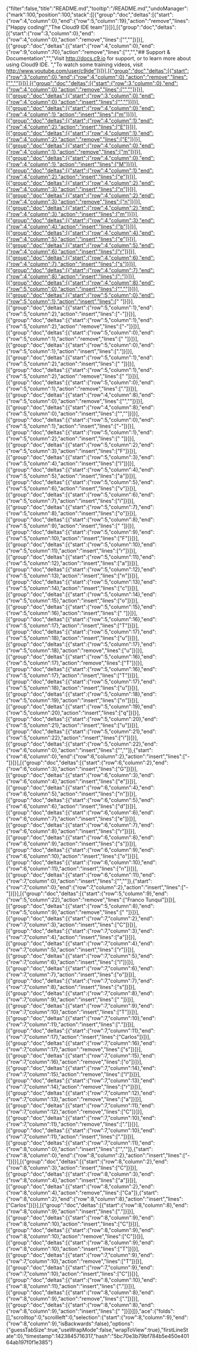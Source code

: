 {"filter":false,"title":"README.md","tooltip":"/README.md","undoManager":{"mark":100,"position":100,"stack":[[{"group":"doc","deltas":[{"start":{"row":4,"column":0},"end":{"row":5,"column":19},"action":"remove","lines":["Happy coding!","The Cloud9 IDE team"]}]}],[{"group":"doc","deltas":[{"start":{"row":3,"column":0},"end":{"row":4,"column":0},"action":"remove","lines":["",""]}]}],[{"group":"doc","deltas":[{"start":{"row":4,"column":0},"end":{"row":9,"column":70},"action":"remove","lines":["","","## Support & Documentation","","Visit http://docs.c9.io for support, or to learn more about using Cloud9 IDE. ","To watch some training videos, visit http://www.youtube.com/user/c9ide"]}]}],[{"group":"doc","deltas":[{"start":{"row":3,"column":0},"end":{"row":4,"column":0},"action":"remove","lines":["",""]}]}],[{"group":"doc","deltas":[{"start":{"row":3,"column":0},"end":{"row":4,"column":0},"action":"remove","lines":["",""]}]}],[{"group":"doc","deltas":[{"start":{"row":3,"column":0},"end":{"row":4,"column":0},"action":"insert","lines":["",""]}]}],[{"group":"doc","deltas":[{"start":{"row":4,"column":0},"end":{"row":4,"column":1},"action":"insert","lines":["m"]}]}],[{"group":"doc","deltas":[{"start":{"row":4,"column":1},"end":{"row":4,"column":2},"action":"insert","lines":["E"]}]}],[{"group":"doc","deltas":[{"start":{"row":4,"column":1},"end":{"row":4,"column":2},"action":"remove","lines":["E"]}]}],[{"group":"doc","deltas":[{"start":{"row":4,"column":0},"end":{"row":4,"column":1},"action":"remove","lines":["m"]}]}],[{"group":"doc","deltas":[{"start":{"row":4,"column":0},"end":{"row":4,"column":1},"action":"insert","lines":["M"]}]}],[{"group":"doc","deltas":[{"start":{"row":4,"column":1},"end":{"row":4,"column":2},"action":"insert","lines":["e"]}]}],[{"group":"doc","deltas":[{"start":{"row":4,"column":2},"end":{"row":4,"column":3},"action":"insert","lines":["n"]}]}],[{"group":"doc","deltas":[{"start":{"row":4,"column":2},"end":{"row":4,"column":3},"action":"remove","lines":["n"]}]}],[{"group":"doc","deltas":[{"start":{"row":4,"column":2},"end":{"row":4,"column":3},"action":"insert","lines":["m"]}]}],[{"group":"doc","deltas":[{"start":{"row":4,"column":3},"end":{"row":4,"column":4},"action":"insert","lines":["b"]}]}],[{"group":"doc","deltas":[{"start":{"row":4,"column":4},"end":{"row":4,"column":5},"action":"insert","lines":["e"]}]}],[{"group":"doc","deltas":[{"start":{"row":4,"column":5},"end":{"row":4,"column":6},"action":"insert","lines":["r"]}]}],[{"group":"doc","deltas":[{"start":{"row":4,"column":6},"end":{"row":4,"column":7},"action":"insert","lines":["s"]}]}],[{"group":"doc","deltas":[{"start":{"row":4,"column":7},"end":{"row":4,"column":8},"action":"insert","lines":[":"]}]}],[{"group":"doc","deltas":[{"start":{"row":4,"column":8},"end":{"row":5,"column":0},"action":"insert","lines":["",""]}]}],[{"group":"doc","deltas":[{"start":{"row":5,"column":0},"end":{"row":5,"column":1},"action":"insert","lines":[" "]}]}],[{"group":"doc","deltas":[{"start":{"row":5,"column":1},"end":{"row":5,"column":2},"action":"insert","lines":["-"]}]}],[{"group":"doc","deltas":[{"start":{"row":5,"column":1},"end":{"row":5,"column":2},"action":"remove","lines":["-"]}]}],[{"group":"doc","deltas":[{"start":{"row":5,"column":0},"end":{"row":5,"column":1},"action":"remove","lines":[" "]}]}],[{"group":"doc","deltas":[{"start":{"row":5,"column":0},"end":{"row":5,"column":1},"action":"insert","lines":["."]}]}],[{"group":"doc","deltas":[{"start":{"row":5,"column":1},"end":{"row":5,"column":2},"action":"insert","lines":[" "]}]}],[{"group":"doc","deltas":[{"start":{"row":5,"column":1},"end":{"row":5,"column":2},"action":"remove","lines":[" "]}]}],[{"group":"doc","deltas":[{"start":{"row":5,"column":0},"end":{"row":5,"column":1},"action":"remove","lines":["."]}]}],[{"group":"doc","deltas":[{"start":{"row":4,"column":8},"end":{"row":5,"column":0},"action":"remove","lines":["",""]}]}],[{"group":"doc","deltas":[{"start":{"row":4,"column":8},"end":{"row":5,"column":0},"action":"insert","lines":["",""]}]}],[{"group":"doc","deltas":[{"start":{"row":5,"column":0},"end":{"row":5,"column":1},"action":"insert","lines":["-"]}]}],[{"group":"doc","deltas":[{"start":{"row":5,"column":1},"end":{"row":5,"column":2},"action":"insert","lines":[" "]}]}],[{"group":"doc","deltas":[{"start":{"row":5,"column":2},"end":{"row":5,"column":3},"action":"insert","lines":["F"]}]}],[{"group":"doc","deltas":[{"start":{"row":5,"column":3},"end":{"row":5,"column":4},"action":"insert","lines":["l"]}]}],[{"group":"doc","deltas":[{"start":{"row":5,"column":4},"end":{"row":5,"column":5},"action":"insert","lines":["a"]}]}],[{"group":"doc","deltas":[{"start":{"row":5,"column":5},"end":{"row":5,"column":6},"action":"insert","lines":["v"]}]}],[{"group":"doc","deltas":[{"start":{"row":5,"column":6},"end":{"row":5,"column":7},"action":"insert","lines":["i"]}]}],[{"group":"doc","deltas":[{"start":{"row":5,"column":7},"end":{"row":5,"column":8},"action":"insert","lines":["o"]}]}],[{"group":"doc","deltas":[{"start":{"row":5,"column":8},"end":{"row":5,"column":9},"action":"insert","lines":[" "]}]}],[{"group":"doc","deltas":[{"start":{"row":5,"column":9},"end":{"row":5,"column":10},"action":"insert","lines":["F"]}]}],[{"group":"doc","deltas":[{"start":{"row":5,"column":10},"end":{"row":5,"column":11},"action":"insert","lines":["r"]}]}],[{"group":"doc","deltas":[{"start":{"row":5,"column":11},"end":{"row":5,"column":12},"action":"insert","lines":["a"]}]}],[{"group":"doc","deltas":[{"start":{"row":5,"column":12},"end":{"row":5,"column":13},"action":"insert","lines":["n"]}]}],[{"group":"doc","deltas":[{"start":{"row":5,"column":13},"end":{"row":5,"column":14},"action":"insert","lines":["c"]}]}],[{"group":"doc","deltas":[{"start":{"row":5,"column":14},"end":{"row":5,"column":15},"action":"insert","lines":["o"]}]}],[{"group":"doc","deltas":[{"start":{"row":5,"column":15},"end":{"row":5,"column":16},"action":"insert","lines":[" "]}]}],[{"group":"doc","deltas":[{"start":{"row":5,"column":16},"end":{"row":5,"column":17},"action":"insert","lines":["T"]}]}],[{"group":"doc","deltas":[{"start":{"row":5,"column":17},"end":{"row":5,"column":18},"action":"insert","lines":["u"]}]}],[{"group":"doc","deltas":[{"start":{"row":5,"column":17},"end":{"row":5,"column":18},"action":"remove","lines":["u"]}]}],[{"group":"doc","deltas":[{"start":{"row":5,"column":16},"end":{"row":5,"column":17},"action":"remove","lines":["T"]}]}],[{"group":"doc","deltas":[{"start":{"row":5,"column":16},"end":{"row":5,"column":17},"action":"insert","lines":["T"]}]}],[{"group":"doc","deltas":[{"start":{"row":5,"column":17},"end":{"row":5,"column":18},"action":"insert","lines":["u"]}]}],[{"group":"doc","deltas":[{"start":{"row":5,"column":18},"end":{"row":5,"column":19},"action":"insert","lines":["n"]}]}],[{"group":"doc","deltas":[{"start":{"row":5,"column":19},"end":{"row":5,"column":20},"action":"insert","lines":["q"]}]}],[{"group":"doc","deltas":[{"start":{"row":5,"column":20},"end":{"row":5,"column":21},"action":"insert","lines":["u"]}]}],[{"group":"doc","deltas":[{"start":{"row":5,"column":21},"end":{"row":5,"column":22},"action":"insert","lines":["i"]}]}],[{"group":"doc","deltas":[{"start":{"row":5,"column":22},"end":{"row":6,"column":0},"action":"insert","lines":["",""]},{"start":{"row":6,"column":0},"end":{"row":6,"column":2},"action":"insert","lines":["- "]}]}],[{"group":"doc","deltas":[{"start":{"row":6,"column":2},"end":{"row":6,"column":3},"action":"insert","lines":["G"]}]}],[{"group":"doc","deltas":[{"start":{"row":6,"column":3},"end":{"row":6,"column":4},"action":"insert","lines":["e"]}]}],[{"group":"doc","deltas":[{"start":{"row":6,"column":4},"end":{"row":6,"column":5},"action":"insert","lines":["n"]}]}],[{"group":"doc","deltas":[{"start":{"row":6,"column":5},"end":{"row":6,"column":6},"action":"insert","lines":["d"]}]}],[{"group":"doc","deltas":[{"start":{"row":6,"column":6},"end":{"row":6,"column":7},"action":"insert","lines":["e"]}]}],[{"group":"doc","deltas":[{"start":{"row":6,"column":7},"end":{"row":6,"column":8},"action":"insert","lines":["r"]}]}],[{"group":"doc","deltas":[{"start":{"row":6,"column":8},"end":{"row":6,"column":9},"action":"insert","lines":["s"]}]}],[{"group":"doc","deltas":[{"start":{"row":6,"column":9},"end":{"row":6,"column":10},"action":"insert","lines":["o"]}]}],[{"group":"doc","deltas":[{"start":{"row":6,"column":10},"end":{"row":6,"column":11},"action":"insert","lines":["n"]}]}],[{"group":"doc","deltas":[{"start":{"row":6,"column":11},"end":{"row":7,"column":0},"action":"insert","lines":["",""]},{"start":{"row":7,"column":0},"end":{"row":7,"column":2},"action":"insert","lines":["- "]}]}],[{"group":"doc","deltas":[{"start":{"row":5,"column":9},"end":{"row":5,"column":22},"action":"remove","lines":["Franco Tunqui"]}]}],[{"group":"doc","deltas":[{"start":{"row":5,"column":8},"end":{"row":5,"column":9},"action":"remove","lines":[" "]}]}],[{"group":"doc","deltas":[{"start":{"row":7,"column":2},"end":{"row":7,"column":3},"action":"insert","lines":["C"]}]}],[{"group":"doc","deltas":[{"start":{"row":7,"column":3},"end":{"row":7,"column":4},"action":"insert","lines":["a"]}]}],[{"group":"doc","deltas":[{"start":{"row":7,"column":4},"end":{"row":7,"column":5},"action":"insert","lines":["r"]}]}],[{"group":"doc","deltas":[{"start":{"row":7,"column":5},"end":{"row":7,"column":6},"action":"insert","lines":["l"]}]}],[{"group":"doc","deltas":[{"start":{"row":7,"column":6},"end":{"row":7,"column":7},"action":"insert","lines":["o"]}]}],[{"group":"doc","deltas":[{"start":{"row":7,"column":7},"end":{"row":7,"column":8},"action":"insert","lines":["s"]}]}],[{"group":"doc","deltas":[{"start":{"row":7,"column":8},"end":{"row":7,"column":9},"action":"insert","lines":[" "]}]}],[{"group":"doc","deltas":[{"start":{"row":7,"column":9},"end":{"row":7,"column":10},"action":"insert","lines":["T"]}]}],[{"group":"doc","deltas":[{"start":{"row":7,"column":10},"end":{"row":7,"column":11},"action":"insert","lines":["."]}]}],[{"group":"doc","deltas":[{"start":{"row":7,"column":11},"end":{"row":7,"column":17},"action":"insert","lines":["Carlos"]}]}],[{"group":"doc","deltas":[{"start":{"row":7,"column":16},"end":{"row":7,"column":17},"action":"remove","lines":["s"]}]}],[{"group":"doc","deltas":[{"start":{"row":7,"column":15},"end":{"row":7,"column":16},"action":"remove","lines":["o"]}]}],[{"group":"doc","deltas":[{"start":{"row":7,"column":14},"end":{"row":7,"column":15},"action":"remove","lines":["l"]}]}],[{"group":"doc","deltas":[{"start":{"row":7,"column":13},"end":{"row":7,"column":14},"action":"remove","lines":["r"]}]}],[{"group":"doc","deltas":[{"start":{"row":7,"column":12},"end":{"row":7,"column":13},"action":"remove","lines":["a"]}]}],[{"group":"doc","deltas":[{"start":{"row":7,"column":11},"end":{"row":7,"column":12},"action":"remove","lines":["C"]}]}],[{"group":"doc","deltas":[{"start":{"row":7,"column":10},"end":{"row":7,"column":11},"action":"remove","lines":["."]}]}],[{"group":"doc","deltas":[{"start":{"row":7,"column":10},"end":{"row":7,"column":11},"action":"insert","lines":["."]}]}],[{"group":"doc","deltas":[{"start":{"row":7,"column":11},"end":{"row":8,"column":0},"action":"insert","lines":["",""]},{"start":{"row":8,"column":0},"end":{"row":8,"column":2},"action":"insert","lines":["- "]}]}],[{"group":"doc","deltas":[{"start":{"row":8,"column":2},"end":{"row":8,"column":3},"action":"insert","lines":["C"]}]}],[{"group":"doc","deltas":[{"start":{"row":8,"column":3},"end":{"row":8,"column":4},"action":"insert","lines":["a"]}]}],[{"group":"doc","deltas":[{"start":{"row":8,"column":2},"end":{"row":8,"column":4},"action":"remove","lines":["Ca"]},{"start":{"row":8,"column":2},"end":{"row":8,"column":8},"action":"insert","lines":["Carlos"]}]}],[{"group":"doc","deltas":[{"start":{"row":8,"column":8},"end":{"row":8,"column":9},"action":"insert","lines":["."]}]}],[{"group":"doc","deltas":[{"start":{"row":8,"column":9},"end":{"row":8,"column":10},"action":"insert","lines":["C"]}]}],[{"group":"doc","deltas":[{"start":{"row":8,"column":9},"end":{"row":8,"column":10},"action":"remove","lines":["C"]}]}],[{"group":"doc","deltas":[{"start":{"row":8,"column":9},"end":{"row":8,"column":10},"action":"insert","lines":["T"]}]}],[{"group":"doc","deltas":[{"start":{"row":7,"column":9},"end":{"row":7,"column":10},"action":"remove","lines":["T"]}]}],[{"group":"doc","deltas":[{"start":{"row":7,"column":9},"end":{"row":7,"column":10},"action":"insert","lines":["C"]}]}],[{"group":"doc","deltas":[{"start":{"row":8,"column":10},"end":{"row":8,"column":11},"action":"insert","lines":["."]}]}],[{"group":"doc","deltas":[{"start":{"row":8,"column":8},"end":{"row":8,"column":9},"action":"remove","lines":["."]}]}],[{"group":"doc","deltas":[{"start":{"row":8,"column":8},"end":{"row":8,"column":9},"action":"insert","lines":[" "]}]}]]},"ace":{"folds":[],"scrolltop":0,"scrollleft":0,"selection":{"start":{"row":8,"column":9},"end":{"row":8,"column":9},"isBackwards":false},"options":{"guessTabSize":true,"useWrapMode":false,"wrapToView":true},"firstLineState":0},"timestamp":1423845716317,"hash":"5bc70e3b79bf784b5e450e40164ab197f0f1e385"}